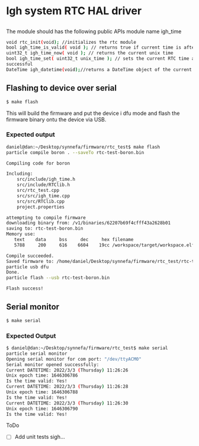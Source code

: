 # Igh system RTC HAL driver
## 
The module should has the following public APIs
module name igh_time
```bash
void rtc_init(void); //initializes the rtc module
bool igh_time_is_valid( void ); // returns true if current time is after January 1st 2021
uint32_t igh_time_now( void ); // returns the current unix time
bool igh_time_set( uint32_t unix_time ); // sets the current RTC time and returns true if 
successful
DateTime igh_datetime(void);//returns a DateTime object of the current time
```
## Flashing to device over serial
```bash 
$ make flash
```
This will build the firmware and put the device i dfu mode and flash the firmware binary ontu the device via USB.
### Expected output
```bash
daniel@dan:~/Desktop/synnefa/firmware/rtc_test$ make flash
particle compile boron . --saveTo rtc-test-boron.bin

Compiling code for boron

Including:
    src/include/igh_time.h
    src/include/RTClib.h
    src/rtc_test.cpp
    src/src/igh_time.cpp
    src/src/RTClib.cpp
    project.properties

attempting to compile firmware
downloading binary from: /v1/binaries/62207b69f4cfff43a2628b01
saving to: rtc-test-boron.bin
Memory use:
   text    data     bss     dec     hex filename
   5788     200     616    6604    19cc /workspace/target/workspace.elf

Compile succeeded.
Saved firmware to: /home/daniel/Desktop/synnefa/firmware/rtc_test/rtc-test-boron.bin
particle usb dfu
Done.
particle flash --usb rtc-test-boron.bin

Flash success!
```
## Serial monitor
```bash
$ make serial
```

### Expected Output
```bash
$ daniel@dan:~/Desktop/synnefa/firmware/rtc_test$ make serial 
particle serial monitor
Opening serial monitor for com port: "/dev/ttyACM0"
Serial monitor opened successfully:
Current DATETIME: 2022/3/3 (Thursday) 11:26:26
Unix epoch time: 1646306786
Is the time valid: Yes!
Current DATETIME: 2022/3/3 (Thursday) 11:26:28
Unix epoch time: 1646306788
Is the time valid: Yes!
Current DATETIME: 2022/3/3 (Thursday) 11:26:30
Unix epoch time: 1646306790
Is the time valid: Yes!
```

ToDo
- [ ] Add unit tests sigh...
